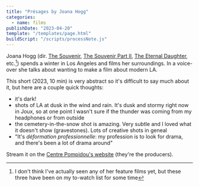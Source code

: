 ```yaml
---
title: "Présages by Joana Hogg"
categories:
  - name: films
publishDate: "2023-04-20"
template: "/templates/page.html"
buildScript: "/scripts/processNote.js"
---
```


Joana Hogg (dir. [The Souvenir](https://en.wikipedia.org/wiki/The_Souvenir), [The Souvenir Part II](https://en.wikipedia.org/wiki/The_Souvenir_Part_II), [The Eternal Daughter](https://en.wikipedia.org/wiki/The_Eternal_Daughter), etc.[^1]) spends a winter in Los Angeles and films her surroundings. In a voice-over she talks about wanting to make a film about modern LA.

This short (2023, 10 min) is very abstract so it's difficult to say much about it, but here are a couple quick thoughts:

- it's dark!
- shots of LA at dusk in the wind and rain. It's dusk and stormy right now in Joux, so at one point I wasn't sure if the thunder was coming from my headphones or from outside
- the cemetery-in-the-snow shot is amazing. Very subtle and I loved what it doesn't show (gravestones). Lots of creative shots in geneal
- "It's <span lang="fr">_déformation professionnelle_</span>: my profession is to look for drama, and there's been a lot of drama around"

Stream it on the [Centre Pompidou's website](https://www.centrepompidou.fr/en/ressources/media/1Sa92I4) (they're the producers).

[^1]: I don't think I've actually seen any of her feature films yet, but these three have been on my to-watch list for some time
